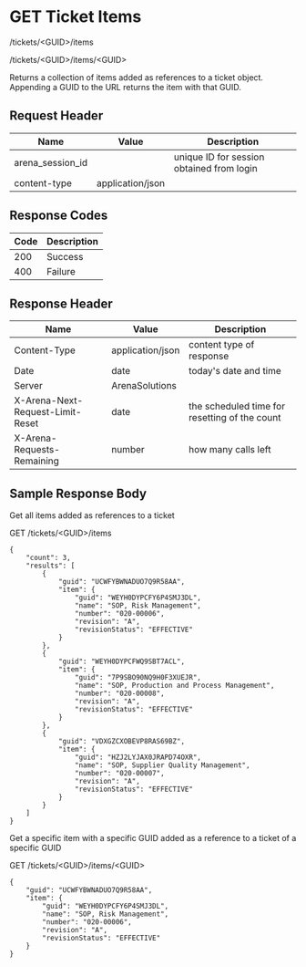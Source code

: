 # GET Ticket Items
/tickets/&lt;GUID&gt;/items

/tickets/&lt;GUID&gt;/items/&lt;GUID&gt;

Returns a collection of  items added as references to a ticket   object. Appending a GUID to the URL returns the item with that GUID.

## Request Header

| Name<br> | Value<br> | Description<br> |
|  --- |  --- |  --- | 
| arena_session_id<br> |   | unique ID for session obtained from login<br> |
| content-type<br> | application/json<br> |   |

## Response Codes

| Code<br> | Description<br> |
|  --- |  --- | 
| 200<br> | Success<br> |
| 400<br> | Failure<br> |

## Response Header

| Name<br> | Value<br> | Description<br> |
|  --- |  --- |  --- | 
| Content-Type<br> | application/json<br> | content type of response<br> |
| Date<br> | date<br> | today's date and time<br> |
| Server<br> | ArenaSolutions<br> |   |
| X-Arena-Next-Request-Limit-Reset<br> | date<br> | the scheduled time for resetting of the count<br> |
| X-Arena-Requests-Remaining<br> | number<br> | how many calls left<br> |

## Sample Response Body
Get all items added as references to a  ticket

GET /tickets/&lt;GUID&gt;/items

```
{
    "count": 3,
    "results": [
        {
            "guid": "UCWFYBWNADUO7Q9R58AA",
            "item": {
                "guid": "WEYH0DYPCFY6P4SMJ3DL",
                "name": "SOP, Risk Management",
                "number": "020-00006",
                "revision": "A",
                "revisionStatus": "EFFECTIVE"
            }
        },
        {
            "guid": "WEYH0DYPCFWQ9SBT7ACL",
            "item": {
                "guid": "7P9SBO90NQ9H0F3XUEJR",
                "name": "SOP, Production and Process Management",
                "number": "020-00008",
                "revision": "A",
                "revisionStatus": "EFFECTIVE"
            }
        },
        {
            "guid": "VDXGZCXOBEVP8RAS69BZ",
            "item": {
                "guid": "HZJ2LYJAX0JRAPD74OXR",
                "name": "SOP, Supplier Quality Management",
                "number": "020-00007",
                "revision": "A",
                "revisionStatus": "EFFECTIVE"
            }
        }
    ]
}
```
Get  a specific item with a specific GUID added as a reference to a ticket of a specific GUID

GET /tickets/&lt;GUID&gt;/items/&lt;GUID&gt;

```
{
    "guid": "UCWFYBWNADUO7Q9R58AA",
    "item": {
        "guid": "WEYH0DYPCFY6P4SMJ3DL",
        "name": "SOP, Risk Management",
        "number": "020-00006",
        "revision": "A",
        "revisionStatus": "EFFECTIVE"
    }
}
```

